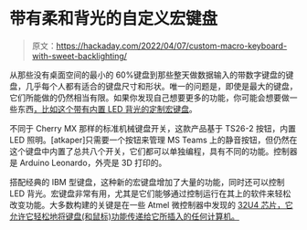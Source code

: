 # 带有柔和背光的自定义宏键盘

> 原文：<https://hackaday.com/2022/04/07/custom-macro-keyboard-with-sweet-backlighting/>

从那些没有桌面空间的最小的 60%键盘到那些整天做数据输入的带数字键盘的键盘，几乎每个人都有适合的键盘尺寸和形状。唯一的问题是，即使是最大的键盘，它们所能做的仍然相当有限。如果你发现自己想要更多的功能，你可能会想要做一些东西[，比如这个带有内置 LED 背光的定制宏键盘](https://www.kaper.com/electronics/macro-keypad/)。

不同于 Cherry MX 那样的标准机械键盘开关，这款产品基于 TS26-2 按钮，内置 LED 照明。[atkaper]只需要一个按钮来管理 MS Teams 上的静音按钮，但仍然在这个键盘中内置了总共八个开关，它们都可以单独编程，具有不同的功能。控制器是 Arduino Leonardo，外壳是 3D 打印的。

搭配经典的 IBM 型键盘，这种新的宏键盘增加了大量的功能，同时还可以控制 LED 背光。宏键盘非常有用，尤其是它们能够通过控制运行在其上的软件来轻松改变功能。大多数构建的关键是在一些 Atmel 微控制器中发现的 [32U4 芯片，它允许它轻松地将键盘(和鼠标)功能传递给它所插入的任何计算机。](https://hackaday.com/2012/06/29/turning-an-arduino-into-a-usb-keyboard/)